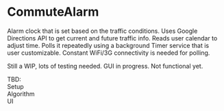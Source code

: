 # CommuteAlarm
Alarm clock that is set based on the traffic conditions. Uses Google Directions API to get current and future traffic info. Reads user calendar to adjust time. Polls it repeatedly using a background Timer service that is user customizable. Constant WiFi/3G connectivity is needed for polling.

Still a WIP, lots of testing needed. GUI in progress. Not functional yet.

TBD: <br/>
Setup <br/>
Algorithm <br />
UI  

